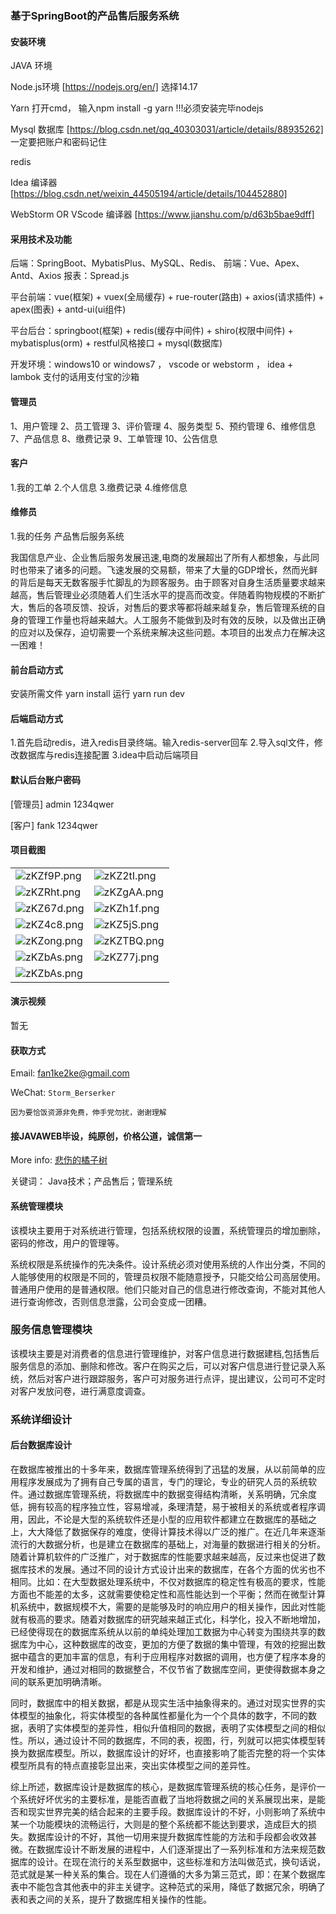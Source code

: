 ### 基于SpringBoot的产品售后服务系统

#### 安装环境

JAVA 环境 

Node.js环境 [https://nodejs.org/en/] 选择14.17

Yarn 打开cmd， 输入npm install -g yarn !!!必须安装完毕nodejs

Mysql 数据库 [https://blog.csdn.net/qq_40303031/article/details/88935262] 一定要把账户和密码记住

redis

Idea 编译器 [https://blog.csdn.net/weixin_44505194/article/details/104452880]

WebStorm OR VScode 编译器 [https://www.jianshu.com/p/d63b5bae9dff]

#### 采用技术及功能

后端：SpringBoot、MybatisPlus、MySQL、Redis、
前端：Vue、Apex、Antd、Axios
报表：Spread.js

平台前端：vue(框架) + vuex(全局缓存) + rue-router(路由) + axios(请求插件) + apex(图表)  + antd-ui(ui组件)

平台后台：springboot(框架) + redis(缓存中间件) + shiro(权限中间件) + mybatisplus(orm) + restful风格接口 + mysql(数据库)

开发环境：windows10 or windows7 ， vscode or webstorm ， idea + lambok 支付的话用支付宝的沙箱

#### 管理员
1、用户管理
2、员工管理
3、评价管理
4、服务类型
5、预约管理
6、维修信息
7、产品信息
8、缴费记录
9、工单管理
10、公告信息

#### 客户
1.我的工单
2.个人信息
3.缴费记录
4.维修信息

#### 维修员
1.我的任务
产品售后服务系统

我国信息产业、企业售后服务发展迅速,电商的发展超出了所有人都想象，与此同时也带来了诸多的问题。飞速发展的交易额，带来了大量的GDP增长，然而光鲜的背后是每天无数客服手忙脚乱的为顾客服务。由于顾客对自身生活质量要求越来越高，售后管理业必须随着人们生活水平的提高而改变。伴随着购物规模的不断扩大，售后的各项反馈、投诉，对售后的要求等都将越来越复杂，售后管理系统的自身的管理工作量也将越来越大。人工服务不能做到及时有效的反映，以及做出正确的应对以及保存，迫切需要一个系统来解决这些问题。本项目的出发点力在解决这一困难！

#### 前台启动方式

安装所需文件 yarn install 
运行 yarn run dev

#### 后端启动方式

1.首先启动redis，进入redis目录终端。输入redis-server回车
2.导入sql文件，修改数据库与redis连接配置
3.idea中启动后端项目

#### 默认后台账户密码

[管理员]
admin
1234qwer

[客户]
fank
1234qwer

#### 项目截图

|  |  |
|---------------------|---------------------|
|![zKZf9P.png](https://s1.ax1x.com/2023/01/10/pSmD0n1.png) | ![zKZ2tI.png](https://s1.ax1x.com/2023/01/10/pSmDB0x.png) |
|![zKZRht.png](https://s1.ax1x.com/2023/01/10/pSmDD76.png) | ![zKZgAA.png](https://s1.ax1x.com/2023/01/10/pSmDdXR.png) |
|![zKZ67d.png](https://s1.ax1x.com/2023/01/10/pSmDac9.png) | ![zKZh1f.png](https://s1.ax1x.com/2023/01/10/pSmDsAK.png) |
|![zKZ4c8.png](https://s1.ax1x.com/2023/01/10/pSmDytO.png) | ![zKZ5jS.png](https://s1.ax1x.com/2023/01/10/pSmD6hD.png) |
|![zKZong.png](https://s1.ax1x.com/2023/01/10/pSmDb9g.png) | ![zKZTBQ.png](https://s1.ax1x.com/2023/01/10/pSmDTN8.png) |
|![zKZbAs.png](https://s1.ax1x.com/2023/01/10/pSmD74S.png) | ![zKZ77j.png](https://s1.ax1x.com/2023/01/10/pSmDq3Q.png) |
|![zKZbAs.png](https://s1.ax1x.com/2023/01/10/pSmDoAf.png) 


#### 演示视频

暂无

#### 获取方式

Email: fan1ke2ke@gmail.com

WeChat: `Storm_Berserker`

`因为要恰饭资源非免费，伸手党勿扰，谢谢理解`

#### 接JAVAWEB毕设，纯原创，价格公道，诚信第一

More info: [悲伤的橘子树](https://berserker287.github.io/)


关键词： Java技术；产品售后；管理系统

#### 系统管理模块
该模块主要用于对系统进行管理，包括系统权限的设置，系统管理员的增加删除，密码的修改，用户的管理等。

系统权限是系统操作的先决条件。设计系统必须对使用系统的人作出分类，不同的人能够使用的权限是不同的，管理员权限不能随意授予，只能交给公司高层使用。普通用户使用的是普通权限。他们只能对自己的信息进行修改查询，不能对其他人进行查询修改，否则信息泄露，公司会变成一团糟。

### 服务信息管理模块
该模块主要是对消费者的信息进行管理维护，对客户信息进行数据建档,包括售后服务信息的添加、删除和修改。客户在购买之后，可以对客户信息进行登记录入系统，然后对客户进行跟踪服务，客户可对服务进行点评，提出建议，公司可不定时对客户发放问卷，进行满意度调查。


### 系统详细设计
#### 后台数据库设计
在数据库被推出的十多年来，数据库管理系统得到了迅猛的发展，从以前简单的应用程序发展成为了拥有自己专属的语言，专门的理论，专业的研究人员的系统软件。通过数据库管理系统，将数据库中的数据变得结构清晰，关系明确，冗余度低，拥有较高的程序独立性，容易增减，条理清楚，易于被相关的系统或者程序调用，因此，不论是大型的系统软件还是小型的应用软件都建立在数据库的基础之上，大大降低了数据保存的难度，使得计算技术得以广泛的推广。在近几年来逐渐流行的大数据分析，也是建立在数据库的基础上，对海量的数据进行相关的分析。随着计算机软件的广泛推广，对于数据库的性能要求越来越高，反过来也促进了数据库技术的发展。通过不同的设计方式设计出来的数据库，在各个方面的优劣也不相同。比如：在大型数据处理系统中，不仅对数据库的稳定性有极高的要求，性能方面也不能差的太多，这就需要使稳定性和高性能达到一个平衡；然而在微型计算机系统中，数据规模不大，需要的是能够及时的响应用户的相关操作，因此对性能就有极高的要求。随着对数据库的研究越来越正式化，科学化，投入不断地增加，已经使得现在的数据库系统从以前的单纯处理加工数据为中心转变为围绕共享的数据库为中心，这种数据库的改变，更加的方便了数据的集中管理，有效的挖掘出数据中蕴含的更加丰富的信息，有利于应用程序对数据的调用，也方便了程序本身的开发和维护，通过对相同的数据整合，不仅节省了数据库空间，更使得数据本身之间的联系更加明确清晰。

同时，数据库中的相关数据，都是从现实生活中抽象得来的。通过对现实世界的实体模型的抽象化，将实体模型的各种属性都量化为一个个具体的数字，不同的数据，表明了实体模型的差异性，相似升值相同的数据，表明了实体模型之间的相似性。所以，通过设计不同的数据库，不同的表，视图，行，列就可以把实体模型转换为数据库模型。所以，数据库设计的好坏，也直接影响了能否完整的将一个实体模型所具有的特点直接彰显出来，突出实体模型之间的差异性。

综上所述，数据库设计是数据库的核心，是数据库管理系统的核心任务，是评价一个系统好坏优劣的主要标准，是能否直截了当地将数据之间的关系展现出来，是能否和现实世界完美的结合起来的主要手段。数据库设计的不好，小则影响了系统中某一个功能模块的流畅运行，大则是的整个系统都不能达到要求，造成巨大的损失。数据库设计的不好，其他一切用来提升数据库性能的方法和手段都会收效甚微。在数据库设计不断发展的进程中，人们逐渐提出了一系列标准和方法来规范数据库的设计。在现在流行的关系型数据中，这些标准和方法叫做范式，换句话说，范式就是某一种关系的集合。现在人们遵循的大多为第三范式，即：在某个数据库表中不能包含其他表中的非主关键字。这种范式的采用，降低了数据冗余，明确了表和表之间的关系，提升了数据库相关操作的性能。

